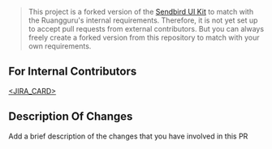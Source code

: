 
> This project is a forked version of the [Sendbird UI Kit](https://github.com/sendbird/sendbird-uikit-react) to match with the Ruangguru's internal requirements. Therefore, it is not yet set up to accept pull requests from external contributors. But you can always freely create a forked version from this repository to match with your own requirements.

## For Internal Contributors

[<JIRA_CARD>](https://ruanggguru.atlassian.net/browse/<JIRA_CARD>)

## Description Of Changes

Add a brief description of the changes that you have involved in this PR


